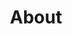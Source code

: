 ---
templateKey: about-page
title: About
intro: >
  Loremipsumdolorsitamet,consecteturadipiscingelit.Sedfaucibus velitsedvestibulumconsectetur.Nulaornaremetusinnunccongue facilisis.Nulafacilisi.Curabiturquismalesuadaerat.Namplacerat pulvinargravida.Aeneanturpisaugue,dictumetaugueid,matis aliquetorci.Fusceseddapibuseros.Duisinrhoncuserat,utvivera tortor.Fuscesedenimfinibus,imperdietnulaposuere,molisodio. Crassagitismatisluctus.
main:
  tom:
    image1:
      image: /img/tom-ambeau-headshot.jpg
      alt: Tom Ambeau
    tom_bio: >
      Loremipsumdolorsitamet,consecteturadipiscing elit.Sedfaucibusvelitsedvestibulumconsectetur. Nulaornaremetusinnuncconguefacilisis.Nula facilisi.Curabiturquismalesuadaerat.Nam placeratpulvinargravida.Aeneanturpisaugue, dictumetaugueid matisaliquetorci.Fuscesed dapibuseros.Duisinrhoncuserat,utviveratortor. erdietnulaposuere, molisodio.Crassagitismatisluctus
  shannon:
    image2:
      image: /img/shannon-ambeau-headshot.jpg
      alt: Shannon Ambeau
    shannon_bio: >
      Loremipsumdolorsitamet,consecteturadipiscing elit.Sedfaucibusvelitsedvestibulumconsectetur. Nulaornaremetusinnuncconguefacilisis.Nula facilisi.Curabiturquismalesuadaerat.Nam placeratpulvinargravida.Aeneanturpisaugue, dictumetaugueid matisaliquetorci.Fuscesed dapibuseros.Duisinrhoncuserat,utviveratortor. erdietnulaposuere, molisodio.Crassagitismatisluctus
approach:
  heading: Our Approach
  text: >
    ipsum dolor sit amet, consectetur adipiscing elit. Sed faucibus velit sed vestibulum consectetur. Nulla ornare metus in nunc congue facilisis. Nulla facilisi. Curabitur quis malesuada erat. Nam placerat pulvinar gravida. Aenean turpis augue, dictum et augue id, mattis aliquet orci. Fusce sed dapibus eros. Duis in rhoncus erat, ut viverra tortor. Fusce sed enim finibus, imperdiet nulla posuere, mollis odio. Cras sagittis mattis luctus.
---